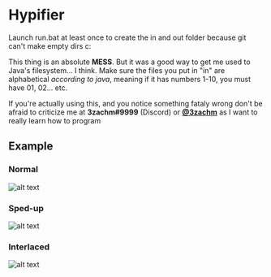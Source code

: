 # Hypifier
Launch run.bat at least once to create the in and out folder because git can't make empty dirs c:

This thing is an absolute **MESS**. But it was a good way to get me used to Java's filesystem... I think.
Make sure the files you put in "in" are alphabetical *according to java*, meaning if it has numbers 1-10, you must have 01, 02... etc.

If you're actually  using this, and you notice something fataly wrong don't be afraid to criticize me at **3zachm#9999** (Discord) or **[@3zachm](https://twitter.com/3zachm)** as I want to really learn how to program 

## Example
### Normal
![alt text](https://i.imgur.com/pBMpqOk.gif)

### Sped-up
![alt text](https://i.imgur.com/3GIBVaZ.gif)
### Interlaced
![alt text](https://i.imgur.com/n8hcryz.gif)

